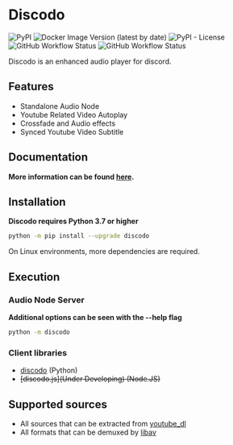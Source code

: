 # Discodo

![PyPI](https://img.shields.io/pypi/v/discodo?logo=pypi)
![Docker Image Version (latest by date)](https://img.shields.io/docker/v/kijk2869/discodo?arch=amd64&label=docker&logo=docker&sort=semver)
![PyPI - License](https://img.shields.io/pypi/l/discodo)
![GitHub Workflow Status](https://img.shields.io/github/workflow/status/kijk2869/discodo/Python%20application?logo=github)
![GitHub Workflow Status](https://img.shields.io/github/workflow/status/kijk2869/discodo/Upload%20Python%20Package?label=release&logo=pypi)


Discodo is an enhanced audio player for discord.

## Features

* Standalone Audio Node
* Youtube Related Video Autoplay
* Crossfade and Audio effects
* Synced Youtube Video Subtitle

## Documentation

**More information can be found [here](./docs).**

## Installation

**Discodo requires Python 3.7 or higher**

```sh
python -m pip install --upgrade discodo
```

On Linux environments, more dependencies are required.

## Execution

### Audio Node Server

**Additional options can be seen with the --help flag**

```sh
python -m discodo
```

### Client libraries

* [discodo](https://github.com/kijk2869/discodo) (Python)
* ~~[discodo.js](Under Developing) (Node.JS)~~

## Supported sources

+ All sources that can be extracted from [youtube_dl](https://github.com/ytdl-org/youtube-dl)
+ All formats that can be demuxed by [libav](https://libav.org/)
